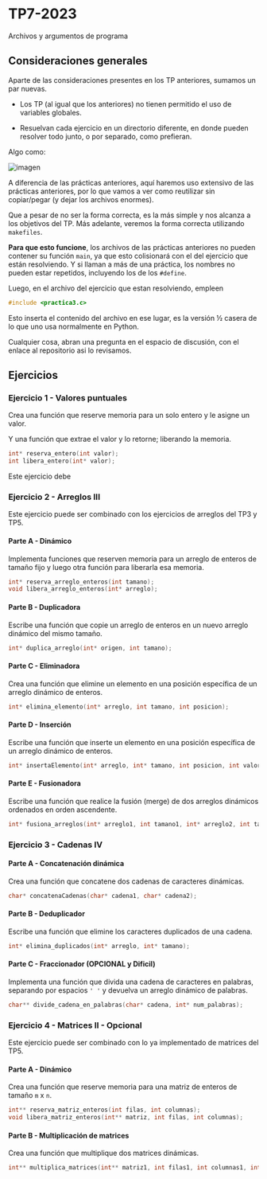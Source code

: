 
# TP7-2023

Archivos y argumentos de programa

## Consideraciones generales

Aparte de las consideraciones presentes en los TP anteriores, sumamos un par nuevas.

* Los TP (al igual que los anteriores) no tienen permitido el uso de variables globales.

* Resuelvan cada ejercicio en un directorio diferente, en donde pueden resolver todo junto, o por separado, como prefieran.

Algo como: 

![imagen](https://github.com/INGCOM-UNRN-P1/TP7-2023/assets/56625/7b0361a1-f7d0-4bd5-9a24-8f9c1377bcaf)

A diferencia de las prácticas anteriores, aquí haremos uso extensivo de las prácticas anteriores, por lo que vamos a ver como reutilizar sin copiar/pegar (y dejar los archivos enormes).

Que a pesar de no ser la forma correcta, es la más simple y nos alcanza a los objetivos del TP. Más adelante, veremos la forma correcta utilizando `makefiles`.

**Para que esto funcione**, los archivos de las prácticas anteriores no pueden contener su función `main`, ya que esto colisionará con el del ejercicio que están resolviendo.
Y si llaman a más de una práctica, los nombres no pueden estar repetidos, incluyendo los de los `#define`.

Luego, en el archivo del ejercicio que estan resolviendo, empleen
```C
#include <practica3.c>
```
Esto inserta el contenido del archivo en ese lugar, es la versión ½ casera de lo que uno usa normalmente en Python.

Cualquier cosa, abran una pregunta en el espacio de discusión, con el enlace al repositorio asi lo revisamos.

## Ejercicios

### Ejercicio 1 - Valores puntuales

Crea una función que reserve memoria para un solo entero y le asigne un valor.

Y una función que extrae el valor y lo retorne; liberando la memoria.

```C
int* reserva_entero(int valor);
int libera_entero(int* valor);
```

Este ejercicio debe 

### Ejercicio 2 - Arreglos III

Este ejercicio puede ser combinado con los ejercicios de arreglos del TP3 y TP5.

#### Parte A - Dinámico
Implementa funciones que reserven memoria para un arreglo de enteros de tamaño fijo y luego otra función para liberarla esa memoria.

```C
int* reserva_arreglo_enteros(int tamano);
void libera_arreglo_enteros(int* arreglo);
```

#### Parte B - Duplicadora
Escribe una función que copie un arreglo de enteros en un nuevo arreglo dinámico del mismo tamaño.

```C
int* duplica_arreglo(int* origen, int tamano);
```

#### Parte C - Eliminadora

Crea una función que elimine un elemento en una posición específica de un arreglo dinámico de enteros.

```C
int* elimina_elemento(int* arreglo, int tamano, int posicion);
```

#### Parte D - Inserción

Escribe una función que inserte un elemento en una posición específica de un arreglo dinámico de enteros.

```C
int* insertaElemento(int* arreglo, int* tamano, int posicion, int valor);
```

#### Parte E - Fusionadora
Escribe una función que realice la fusión (merge) de dos arreglos dinámicos ordenados en orden ascendente.

```C
int* fusiona_arreglos(int* arreglo1, int tamano1, int* arreglo2, int tamano2);
```

### Ejercicio 3 - Cadenas IV

#### Parte A - Concatenación dinámica
Crea una función que concatene dos cadenas de caracteres dinámicas.

```C
char* concatenaCadenas(char* cadena1, char* cadena2);
```
#### Parte B - Deduplicador

Escribe una función que elimine los caracteres  duplicados de una cadena.

```C
int* elimina_duplicados(int* arreglo, int* tamano);
```

#### Parte C - Fraccionador (OPCIONAL y Dificil)
Implementa una función que divida una cadena de caracteres en palabras, separando por espacios `' '` y devuelva un arreglo dinámico de palabras.

```C
char** divide_cadena_en_palabras(char* cadena, int* num_palabras);
```

### Ejercicio 4 - Matrices II - Opcional
Este ejercicio puede ser combinado con lo ya implementado de matrices del TP5.

#### Parte A - Dinámico
Crea una función que reserve memoria para una matriz de enteros de tamaño `m` x `n`.

```C
int** reserva_matriz_enteros(int filas, int columnas);
void libera_matriz_enteros(int** matriz, int filas, int columnas);
```

#### Parte B - Multiplicación de matrices
Crea una función que multiplique dos matrices dinámicas.

```C
int** multiplica_matrices(int** matriz1, int filas1, int columnas1, int** matriz2, int filas2, int columnas2);
```

